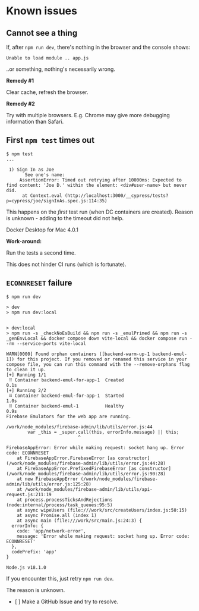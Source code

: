 # Known issues


## Cannot see a thing

If, after `npm run dev`, there's nothing in the browser and the console shows:

`Unable to load module .. app.js`

..or something, nothing's necessarily wrong.

**Remedy #1**

Clear cache, refresh the browser.

**Remedy #2**

Try with multiple browsers. E.g. Chrome may give more debugging information than Safari.


## First `npm test` times out

```
$ npm test
...

 1) Sign In as Joe
       See one's name:
     AssertionError: Timed out retrying after 10000ms: Expected to find content: 'Joe D.' within the element: <div#user-name> but never did.
      at Context.eval (http://localhost:3000/__cypress/tests?p=cypress/joe/signInAs.spec.js:114:35)

```

This happens on the *first* test run (when DC containers are created). Reason is unknown - adding to the timeout did not help.

Docker Desktop for Mac 4.0.1

<!-- tbd. Do we still get it? DD 4.8 -->

**Work-around:**

Run the tests a second time.

This does not hinder CI runs (which is fortunate).


## `ECONNRESET` failure

```
$ npm run dev

> dev
> npm run dev:local


> dev:local
> npm run -s _checkNoEsBuild && npm run -s _emulPrimed && npm run -s _genEnvLocal && docker compose down vite-local && docker compose run --rm --service-ports vite-local

WARN[0000] Found orphan containers ([backend-warm-up-1 backend-emul-1]) for this project. If you removed or renamed this service in your compose file, you can run this command with the --remove-orphans flag to clean it up. 
[+] Running 1/1
 ⠿ Container backend-emul-for-app-1  Created                                                                                                                                                                                                             0.1s
[+] Running 2/2
 ⠿ Container backend-emul-for-app-1  Started                                                                                                                                                                                                             1.0s
 ⠿ Container backend-emul-1          Healthy                                                                                                                                                                                                             0.9s
Firebase Emulators for the web app are running.

/work/node_modules/firebase-admin/lib/utils/error.js:44
        var _this = _super.call(this, errorInfo.message) || this;
                           ^

FirebaseAppError: Error while making request: socket hang up. Error code: ECONNRESET
    at FirebaseAppError.FirebaseError [as constructor] (/work/node_modules/firebase-admin/lib/utils/error.js:44:28)
    at FirebaseAppError.PrefixedFirebaseError [as constructor] (/work/node_modules/firebase-admin/lib/utils/error.js:90:28)
    at new FirebaseAppError (/work/node_modules/firebase-admin/lib/utils/error.js:125:28)
    at /work/node_modules/firebase-admin/lib/utils/api-request.js:211:19
    at process.processTicksAndRejections (node:internal/process/task_queues:95:5)
    at async wipeUsers (file:///work/src/createUsers/index.js:50:15)
    at async Promise.all (index 1)
    at async main (file:///work/src/main.js:24:3) {
  errorInfo: {
    code: 'app/network-error',
    message: 'Error while making request: socket hang up. Error code: ECONNRESET'
  },
  codePrefix: 'app'
}

Node.js v18.1.0
```

If you encounter this, just retry `npm run dev`.

The reason is unknown. 

- [ ] Make a GitHub Issue and try to resolve.
